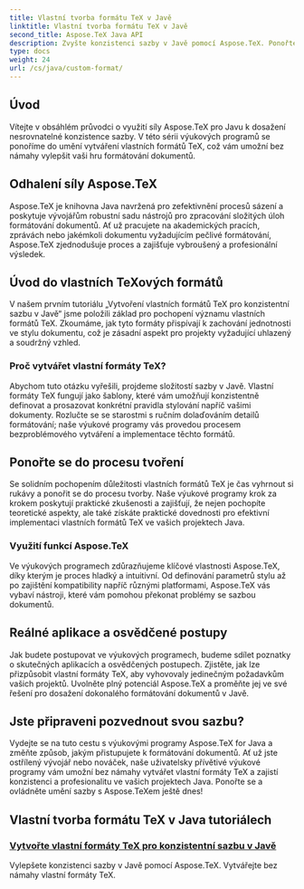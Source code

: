 ```yaml
---
title: Vlastní tvorba formátu TeX v Javě
linktitle: Vlastní tvorba formátu TeX v Javě
second_title: Aspose.TeX Java API
description: Zvyšte konzistenci sazby v Javě pomocí Aspose.TeX. Ponořte se do našich výukových programů o vytváření vlastních formátů TeX pro bezproblémové a efektivní formátování dokumentů.
type: docs
weight: 24
url: /cs/java/custom-format/
---
```

## Úvod

Vítejte v obsáhlém průvodci o využití síly Aspose.TeX pro Javu k dosažení nesrovnatelné konzistence sazby. V této sérii výukových programů se ponoříme do umění vytváření vlastních formátů TeX, což vám umožní bez námahy vylepšit vaši hru formátování dokumentů.

## Odhalení síly Aspose.TeX

Aspose.TeX je knihovna Java navržená pro zefektivnění procesů sázení a poskytuje vývojářům robustní sadu nástrojů pro zpracování složitých úloh formátování dokumentů. Ať už pracujete na akademických pracích, zprávách nebo jakémkoli dokumentu vyžadujícím pečlivé formátování, Aspose.TeX zjednodušuje proces a zajišťuje vybroušený a profesionální výsledek.

## Úvod do vlastních TeXových formátů

V našem prvním tutoriálu „Vytvoření vlastních formátů TeX pro konzistentní sazbu v Javě“ jsme položili základ pro pochopení významu vlastních formátů TeX. Zkoumáme, jak tyto formáty přispívají k zachování jednotnosti ve stylu dokumentu, což je zásadní aspekt pro projekty vyžadující uhlazený a soudržný vzhled.

### Proč vytvářet vlastní formáty TeX?

Abychom tuto otázku vyřešili, projdeme složitostí sazby v Javě. Vlastní formáty TeX fungují jako šablony, které vám umožňují konzistentně definovat a prosazovat konkrétní pravidla stylování napříč vašimi dokumenty. Rozlučte se se starostmi s ručním dolaďováním detailů formátování; naše výukové programy vás provedou procesem bezproblémového vytváření a implementace těchto formátů.

## Ponořte se do procesu tvoření

Se solidním pochopením důležitosti vlastních formátů TeX je čas vyhrnout si rukávy a ponořit se do procesu tvorby. Naše výukové programy krok za krokem poskytují praktické zkušenosti a zajišťují, že nejen pochopíte teoretické aspekty, ale také získáte praktické dovednosti pro efektivní implementaci vlastních formátů TeX ve vašich projektech Java.

### Využití funkcí Aspose.TeX

Ve výukových programech zdůrazňujeme klíčové vlastnosti Aspose.TeX, díky kterým je proces hladký a intuitivní. Od definování parametrů stylu až po zajištění kompatibility napříč různými platformami, Aspose.TeX vás vybaví nástroji, které vám pomohou překonat problémy se sazbou dokumentů.

## Reálné aplikace a osvědčené postupy

Jak budete postupovat ve výukových programech, budeme sdílet poznatky o skutečných aplikacích a osvědčených postupech. Zjistěte, jak lze přizpůsobit vlastní formáty TeX, aby vyhovovaly jedinečným požadavkům vašich projektů. Uvolněte plný potenciál Aspose.TeX a proměňte jej ve své řešení pro dosažení dokonalého formátování dokumentů v Javě.

## Jste připraveni pozvednout svou sazbu?

Vydejte se na tuto cestu s výukovými programy Aspose.TeX for Java a změňte způsob, jakým přistupujete k formátování dokumentů. Ať už jste ostřílený vývojář nebo nováček, naše uživatelsky přívětivé výukové programy vám umožní bez námahy vytvářet vlastní formáty TeX a zajistí konzistenci a profesionalitu ve vašich projektech Java. Ponořte se a ovládněte umění sazby s Aspose.TeXem ještě dnes!
## Vlastní tvorba formátu TeX v Java tutoriálech
### [Vytvořte vlastní formáty TeX pro konzistentní sazbu v Javě](./creating-custom-formats/)
Vylepšete konzistenci sazby v Javě pomocí Aspose.TeX. Vytvářejte bez námahy vlastní formáty TeX.